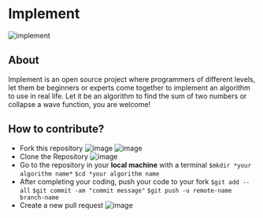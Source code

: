 # Implement
![implement](https://user-images.githubusercontent.com/67944313/203044516-12aa620f-fb26-4614-aa99-a6c0b6cd9aea.png)

## About
Implement is an open source project where programmers of different levels, let them be beginners or experts come together to implement an algorithm to use in real life. Let it be an algorithm to find the sum of two numbers or collapse a wave function, you are welcome!

## How to contribute?
 - Fork this repository
   ![image](https://user-images.githubusercontent.com/67944313/203045956-b8381aba-a318-47ff-a957-52736cdc12c8.png)
   ![image](https://user-images.githubusercontent.com/67944313/203045673-7d8618db-54f9-4967-bd6d-6eed74c08d1b.png)
 - Clone the Repository
   ![image](https://user-images.githubusercontent.com/67944313/203046346-33214e0f-744b-429a-ba86-3be566f4cdb6.png)
 - Go to the repository in your **local machine** with a terminal
    ```$mkdir *your algorithm name*```
   ```$cd *your algorithm name```
 - After completing your coding, push your code to your fork
   ```$git add --all```
   ```$git commit -am "commit message"```
   ```$git push -u remote-name branch-name```
 - Create a new pull request
  ![image](https://user-images.githubusercontent.com/67944313/203050216-4f524329-291b-4de4-a535-7c5ebc201e1d.png)
